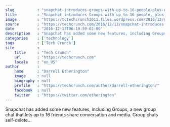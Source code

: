 ```yaml
---
slug          : "snapchat-introduces-groups-with-up-to-16-people-plus-new-creative-tools"
title         : "Snapchat introduces Groups with up to 16 people, plus new creative tools"
image         : "https://tctechcrunch2011.files.wordpress.com/2016/12/groups-snapchat.jpg?w=764&h=400&crop=1"
source        : "https://techcrunch.com/2016/12/13/snapchat-introduces-groups-with-up-to-16-people-plus-new-creative-tools/"
date          : "2016-12-13T06:19:59-02:00"
description   : "Snapchat has added some new features, including Groups, a new group chat that lets up to 16 friends share conversation and media. Group chats self-delete..."
categories    : ['technology']
tags          : ['Tech Crunch']
site          :
    title     : "Tech Crunch"
    url       : "https://techcrunch.com"
    locale    : "en_US"
author        :
    name      : "Darrell Etherington"
    image     : null
    biography : null
    profile   : "https://techcrunch.com/author/darrell-etherington/"
    facebook  : null
    twitter   : "https://twitter.com/etherington"
---
```


Snapchat has added some new features, including Groups, a new group chat that lets up to 16 friends share conversation and media. Group chats self-delete...
